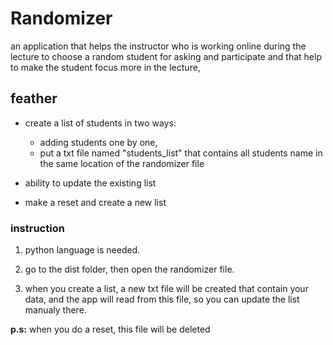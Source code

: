 # Randomizer

an application that helps the instructor  who is working online during the lecture to choose a random student for asking and participate and that help to make the student focus more in the lecture,

## feather

* create a list of students in two ways:
    + adding students one by one,
    + put a txt file named "students_list" that contains all students name in the same location of the randomizer file

* ability to update the existing list
* make a reset and create a new list

### instruction

1. python language is needed.

2. go to the dist folder,  then open the randomizer file.

3. when you create a list, a new txt file will be created that contain your data, and the app will read from this file, so you can update the list manualy there.

**p.s:** when you do a reset, this file will be deleted
